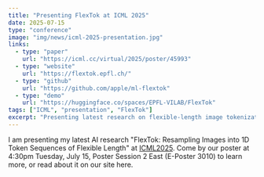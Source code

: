 ```yaml
---
title: "Presenting FlexTok at ICML 2025"
date: 2025-07-15
type: "conference"
image: "img/news/icml-2025-presentation.jpg"
links:
  - type: "paper"
    url: "https://icml.cc/virtual/2025/poster/45993"
  - type: "website"
    url: "https://flextok.epfl.ch/"
  - type: "github"
    url: "https://github.com/apple/ml-flextok"
  - type: "demo"
    url: "https://huggingface.co/spaces/EPFL-VILAB/FlexTok"
tags: ["ICML", "presentation", "FlexTok"]
excerpt: "Presenting latest research on flexible-length image tokenization at the International Conference on Machine Learning."
---
```


I am presenting my latest AI research "FlexTok: Resampling Images into 1D Token Sequences of Flexible Length" at [ICML2025](https://icml.cc/Conferences/2025). Come by our poster at 4:30pm Tuesday, July 15, Poster Session 2 East (E-Poster 3010) to learn more, or read about it on our site here.